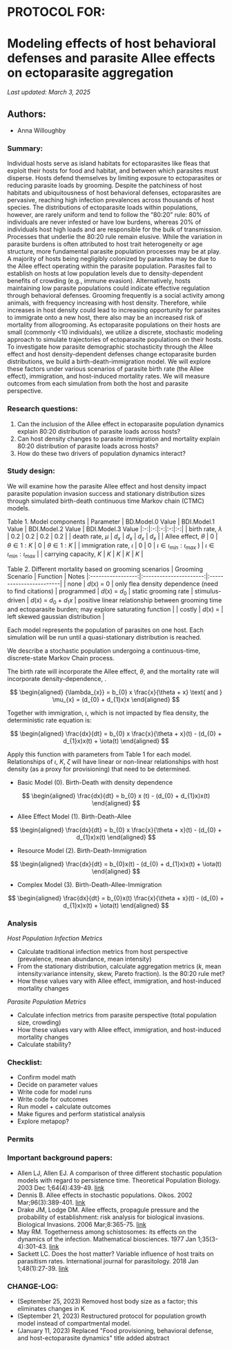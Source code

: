 # PROTOCOL FOR: 
# Modeling effects of host behavioral defenses and parasite Allee effects on ectoparasite aggregation 

_Last updated: March 3, 2025_

## Authors: 

* Anna Willoughby

### Summary: 

Individual hosts serve as island habitats for ectoparasites like fleas that exploit their hosts for food and habitat, and between which parasites must disperse. Hosts defend themselves by limiting exposure to ectoparasites or reducing parasite loads by grooming. Despite the patchiness of host habitats and ubiquitousness of host behavioral defenses, ectoparasites are pervasive, reaching high infection prevalences across thousands of host species. The distributions of ectoparasite loads within populations, however, are rarely uniform and tend to follow the “80:20” rule: 80% of individuals are never infested or have low burdens, whereas 20% of individuals host high loads and are responsible for the bulk of transmission. Processes that underlie the 80:20 rule remain elusive. While the variation in parasite burdens is often attributed to host trait heterogeneity or age structure, more fundamental parasite population processes may be at play. A majority of hosts being negligibly colonized by parasites may be due to the Allee effect operating within the parasite population. Parasites fail to establish on hosts at low population levels due to density-dependent benefits of crowding (e.g., immune evasion). Alternatively, hosts maintaining low parasite populations could indicate effective regulation through behavioral defenses. Grooming frequently is a social activity among animals, with frequency increasing with host density. Therefore, while increases in host density could lead to increasing opportunity for parasites to immigrate onto a new host, there also may be an increased risk of mortality from allogrooming. As ectoparasite populations on their hosts are small (commonly <10 individuals), we utilize a discrete, stochastic modeling approach to simulate trajectories of ectoparasite populations on their hosts. To investigate how parasite demographic stochasticity through the Allee effect and host density-dependent defenses change ectoparasite burden distributions, we build a birth-death-immigration model. We will explore these factors under various scenarios of parasite birth rate (the Allee effect), immigration, and host-induced mortality rates. We will measure outcomes from each simulation from both the host and parasite perspective. 

### Research questions:
 1) Can the inclusion of the Allee effect in ectoparasite population dynamics explain 80:20 distribution of parasite loads across hosts? 
 2) Can host density changes to parasite immigration and mortality explain 80:20 distribution of parasite loads across hosts? 
 3) How do these two drivers of population dynamics interact?

### Study design:

We will examine how the parasite Allee effect and host density impact parasite population invasion success and stationary distribution sizes through simulated birth-death continuous time Markov chain (CTMC) models. 

Table 1. Model components
| Parameter  | BD.Model.0 Value | BDI.Model.1 Value | BDI.Model.2 Value | BDI.Model.3 Value
|:-:|:-:|:-:|:-:|:-:|
| birth rate, $\lambda$  | 0.2 |  0.2 | 0.2 |  0.2 | 
| death rate, $\mu$ | $d_{x}$ | $d_{x}$ | $d_{x}$   | $d_{x}$  | 
| Allee effect, $\theta$  | 0 | $\theta \in 1:K$ | 0 |  $\theta \in 1:K$ |
| immigration rate, $\iota$ | 0 |  0  | $\iota \in \iota_{min}:\iota_{max}$ ) |   $\iota \in \iota_{min}:\iota_{max}$ |
| carrying capacity, $K$ | $K$ | $K$ | $K$ |  $K$  |

Table 2. Different mortality based on grooming scenarios 
| Grooming Scenario |        Function        | Notes
|:-----------------:|:----------------------:|:------------------------|
| none | $d$(x) = 0 | only flea density dependence (need to find citations)
| programmed  | $d$(x) = $d_{0}$ | static grooming rate
| stimulus-driven |  $d$(x) = $d_{0}$ + $d_{1}x$ | positive linear relationship between grooming time and ectoparasite burden; may explore saturating function |
| costly | $d$(x) =  | left skewed gaussian distribution |


Each model represents the population of parasites on one host. Each simulation will be run until a quasi-stationary distribution is reached.  

We describe a stochastic population undergoing a continuous-time, discrete-state Markov Chain process. 

The birth rate will incorporate the Allee effect, $\theta$, and the mortality rate will incorporate density-dependence, . 

$$
\begin{aligned}
{\lambda_{x}} = b_{0} x \frac{x}{\theta + x}  \text{      and      } \mu_{x} = (d_{0} + d_{1}x)x 
\end{aligned}
$$

Together with immigration, $\iota$, which is not impacted by flea density, the deterministic rate equation is: 

$$
\begin{aligned}
\frac{dx}{dt} = b_{0} x \frac{x}{\theta + x}(t) - (d_{0} + d_{1}x)x(t) + \iota(t)
\end{aligned}
$$

Apply this function with parameters from Table 1 for each model. Relationships of $\iota$, $K$, $\zeta$ will have linear or non-linear relationships with host density (as a proxy for provisioning) that need to be determined. 
- Basic Model (0). Birth-Death with density dependence 

$$
\begin{aligned}
\frac{dx}{dt} = b_{0} x (t) - (d_{0} + d_{1}x)x(t) 
\end{aligned}
$$


- Allee Effect Model (1). Birth-Death-Allee

$$
\begin{aligned}
\frac{dx}{dt} = b_{0} x \frac{x}{\theta + x}(t) - (d_{0} + d_{1}x)x(t) 
\end{aligned}
$$

- Resource Model (2). Birth-Death-Immigration
  
$$
\begin{aligned}
\frac{dx}{dt} = b_{0}x(t) - (d_{0} + d_{1}x)x(t) + \iota(t)
\end{aligned}
$$
  
- Complex Model (3). Birth-Death-Allee-Immigration

$$
\begin{aligned}
\frac{dx}{dt} = b_{0}x(t) \frac{x}{\theta + x}(t) - (d_{0} + d_{1}x)x(t) + \iota(t)
\end{aligned}
$$

### Analysis 

_Host Population Infection Metrics_

* Calculate traditional infection metrics from host perspective (prevalence, mean abundance, mean intensity)
* From the stationary distribution, calculate aggregation metrics ($k$, mean intensity:variance intensity, skew, Pareto fraction). Is the 80:20 rule met? 
* How these values vary with Allee effect, immigration, and host-induced mortality changes

_Parasite Population Metrics_

* Calculate infection metrics from parasite perspective (total population size, crowding)
* How these values vary with Allee effect, immigration, and host-induced mortality changes
* Calculate stability? 

### Checklist: 

* Confirm model math 
* Decide on parameter values
* Write code for model runs
* Write code for outcomes
* Run model + calculate outcomes
* Make figures and perform statistical analysis
* Explore metapop? 

### Permits

### Important background papers: 
- Allen LJ, Allen EJ. A comparison of three different stochastic population models with regard to persistence time. Theoretical Population Biology. 2003 Dec 1;64(4):439-49.
[link](https://paperpile.com/app/p/74de65e5-f1a5-09d9-ad25-c40f4255334c)
- Dennis B. Allee effects in stochastic populations. Oikos. 2002 Mar;96(3):389-401. [link](https://paperpile.com/app/p/9b250b51-ad73-0bb8-a125-bf388cb4a48d)
- Drake JM, Lodge DM. Allee effects, propagule pressure and the probability of establishment: risk analysis for biological invasions. Biological Invasions. 2006 Mar;8:365-75. [link](https://paperpile.com/app/p/3bc8340a-08e5-0d17-ba8e-c389fd6b2fd4)
- May RM. Togetherness among schistosomes: its effects on the dynamics of the infection. Mathematical biosciences. 1977 Jan 1;35(3-4):301-43. [link](https://paperpile.com/app/p/674123bf-e4d1-0e4a-beb6-083ab0bba326)
- Sackett LC. Does the host matter? Variable influence of host traits on parasitism rates. International journal for parasitology. 2018 Jan 1;48(1):27-39. [link](https://paperpile.com/app/p/0d7f3b9f-da58-0d37-87ab-1b5ed9b5dab6)
  
### CHANGE-LOG:
- (September 25, 2023) Removed host body size as a factor; this eliminates changes in K 
- (September 21, 2023) Restructured protocol for population growth model instead of compartmental model. 
- (January 11, 2023) Replaced "Food provisioning, behavioral defense, and host-ectoparasite dynamics" title added abstract
